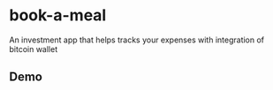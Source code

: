 # book-a-meal
An investment app that helps tracks your expenses with integration of bitcoin wallet

## Demo
<!-- https://book-a-meal.herokuapp.com/ -->
